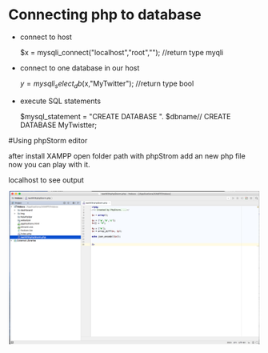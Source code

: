 

# Connecting php to database


* connect to host

    $x = mysqli_connect("localhost","root",""); //return type myqli  

* connect to one database in our host

    $y = mysqli_select_db($x,"MyTwitter");  //return type bool
   
*  execute SQL statements

      $mysql_statement = "CREATE DATABASE ". $dbname// CREATE DATABASE MyTwistter;
  

#Using phpStorm editor

after install XAMPP open folder path with phpStrom
add an new php file now you can play with it.

localhost to see output


<p align="center">
  <img src="https://github.com/ericyu423/WebStuff/blob/master/image/image1.png" width="500"/>
</p>
